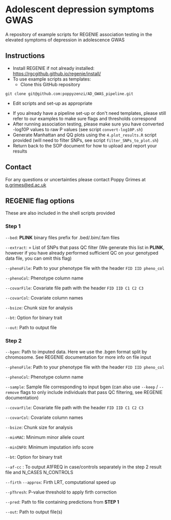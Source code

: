 # Adolescent depression symptoms GWAS

A repository of example scripts for REGENIE association testing in the elevated symptoms of depression in adolescence GWAS

## Instructions

* Install REGENIE if not already installed: https://rgcgithub.github.io/regenie/install/
* To use example scripts as templates:
  + Clone this GitHub repository
```
git clone git@github.com:poppyzenzi/AD_GWAS_pipeline.git
```
  + Edit scripts and set-up as appropriate
* If you already have a pipeline set-up or don't need templates, please still refer to our examples to make sure flags and thresholds correspond 
* After running association testing, please make sure you have converted -log10P values to raw P values (see script `convert-log10P.sh`)
* Generate Manhattan and QQ plots using the `4.plot_results.R` script provided (will need to filter SNPs, see script `filter_SNPs_to_plot.sh`)
* Return back to the SOP document for how to upload and report your results

## Contact

For any questions or uncertainties please contact Poppy Grimes at p.grimes@ed.ac.uk 

## REGENIE flag options

These are also included in the shell scripts provided

### Step 1

`--bed`: **PLINK** binary files prefix for .bed/.bim/.fam files

`--extract`: = List of SNPs that pass QC filter (We generate this list in **PLINK**, however if you have already performed sufficient QC on your genotyped data file, you can omit this flag)

`--phenoFile`: Path to your phenotype file with the header `FID IID pheno_col`

`--phenoCol`: Phenotype column name

`--covarFile`: Covariate file path with the header `FID IID C1 C2 C3`

`--covarCol`: Covariate column names

`--bsize`: Chunk size for analysis

`--bt`: Option for binary trait

`--out`: Path to output file


### Step 2 
`--bgen`: Path to imputed data. Here we use the .bgen format split by chromosome. See REGENIE documentation for more info on file input

`--phenoFile`: Path to your phenotype file with the header `FID IID pheno_col`

`--phenoCol`: Phenotype column name

`--sample`: Sample file corresponding to input bgen (can also use `--keep` / `--remove` flags to only include individuals that pass QC filtering, see REGENIE documentation)

`--covarFile`: Covariate file path with the header `FID IID C1 C2 C3`

`--covarCol`: Covariate column names

`--bsize`: Chunk size for analysis

`--minMAC`: Minimum minor allele count

`--minINFO`: Minimum imputation info score

`--bt`: Option for binary trait

`--af-cc` : To output A1FREQ in case/controls separately in the step 2 result file and N_CASES N_CONTROLS

`--firth` `--approx`: Firth LRT, computational speed up

`--pThresh`: P-value threshold to apply firth correction

`--pred`: Path to file containing predictions from **STEP 1**

`--out`: Path to output file(s)



